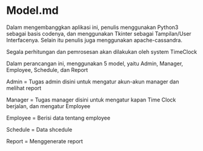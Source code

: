 # Model.md

Dalam mengembanggkan aplikasi ini, penulis menggunakan Python3 sebagai basis codenya, dan menggunakan Tkinter sebagai Tampilan/User Interfacenya. Selain itu penulis juga menggunakan apache-cassandra.

Segala perhitungan dan pemrosesan akan dilakukan oleh system TimeClock

Dalam perancangan ini, menggunakan 5 model, yaitu Admin, Manager, Employee, Schedule, dan Report

Admin = Tugas admin disini untuk mengatur akun-akun manager dan melihat report

Manager = Tugas manager disini untuk mengatur kapan Time Clock berjalan, dan mengatur Employee

Employee = Berisi data tentang employee

Schedule = Data shcedule

Report = Menggenerate report
